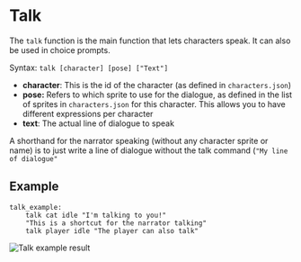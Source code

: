 # Talk

The `talk` function is the main function that lets characters speak. It can also be used in choice prompts.

Syntax: `talk [character] [pose] ["Text"]`

* **character**: This is the id of the character (as defined in `characters.json`)
* **pose:** Refers to which sprite to use for the dialogue, as defined in the list of sprites in `characters.json` for this character. This allows you to have different expressions per character
* **text**: The actual line of dialogue to speak

A shorthand for the narrator speaking (without any character sprite or name) is to just write a line of dialogue without the talk command (`"My line of dialogue"`

## Example

```
talk_example:
    talk cat idle "I'm talking to you!"
    "This is a shortcut for the narrator talking"
    talk player idle "The player can also talk"

```

![Talk example result](../../.gitbook/assets/talk\_example.gif)

